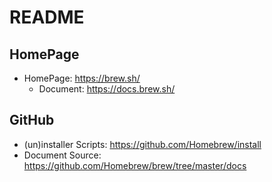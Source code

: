 # README

## HomePage

- HomePage: <https://brew.sh/>
  - Document: <https://docs.brew.sh/>

## GitHub

- (un)installer Scripts: <https://github.com/Homebrew/install>
- Document Source: <https://github.com/Homebrew/brew/tree/master/docs>
